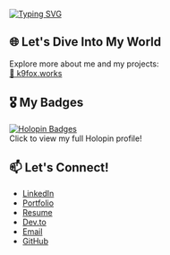 <!--### こんにちは 👋-->

[![Typing SVG](https://readme-typing-svg.herokuapp.com?color=%2336BCF7&lines=Hello+%F0%9F%91%8B;%E3%81%93%E3%82%93%E3%81%AB%E3%81%A1%E3%81%AF+%F0%9F%91%8B;Sugeng+rawuh+%F0%9F%91%8B)](about:blank)

## 🌐 Let's Dive Into My World  
Explore more about me and my projects:  
<a href="https://k9fox.works/" target="_blank">🔗 k9fox.works</a>

## 🎖️ My Badges  
[![Holopin Badges](https://holopin.me/aiyafi)](https://holopin.io/@aiyafi)  
Click to view my full Holopin profile!

## 📫 Let's Connect!
- <a href="https://linkedin.com/in/ai-yafi/" target="_blank">LinkedIn</a>  
- <a href="https://k9fox.works/" target="_blank">Portfolio</a>  
- <a href="https://cv.k9fox.works/" target="_blank">Resume</a>  
- <a href="https://dev.to/aiyafi" target="_blank">Dev.to</a>  
- <a href="mailto:yaf@k9fox.works" target="_blank">Email</a>  
- <a href="https://github.com/aiyafi" target="_blank">GitHub</a>  

<!--
**aiyafi/aiyafi** is a ✨ _special_ ✨ repository because its `README.md` (this file) appears on your GitHub profile.

Here are some ideas to get you started:

- 🔭 I’m currently working on ...
- 🌱 I’m currently learning ...
- 👯 I’m looking to collaborate on ...
- 🤔 I’m looking for help with ...
- 💬 Ask me about ...
- 📫 How to reach me: ...
- 😄 Pronouns: ...
- ⚡ Fun fact: ...
-->
